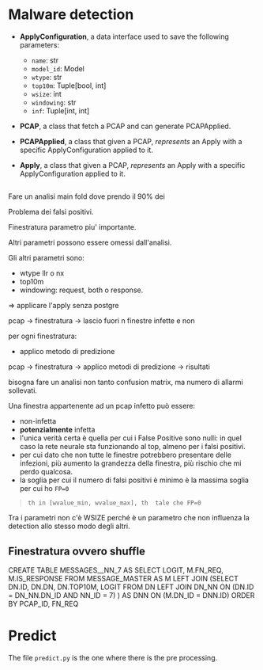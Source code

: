 # Malware detection

- **ApplyConfiguration**, a data interface used to save the following parameters:
    - `name`: str
    - `model_id`: Model
    - `wtype`: str
    - `top10m`: Tuple[bool, int]
    - `wsize`: int
    - `windowing`: str
    - `inf`: Tuple[int, int]

- **PCAP**, a class that fetch a PCAP and can generate PCAPApplied.

- **PCAPApplied**, a class that given a PCAP, *represents* an Apply with a specific ApplyConfiguration applied to it.

- **Apply**, a class that given a PCAP, *represents* an Apply with a specific ApplyConfiguration applied to it.

##

Fare un analisi main fold dove prendo il 90% dei 

Problema dei falsi positivi.

Finestratura parametro piu' importante.

Altri parametri possono essere omessi dall'analisi.

Gli altri parametri sono:
- wtype llr o nx
- top10m
- windowing: request, both o response.

=> applicare l'apply senza postgre

pcap -> finestratura -> lascio fuori n finestre infette e non

per ogni finestratura:
- applico metodo di predizione

pcap -> finestratura -> applico metodi di predizione -> risultati

bisogna fare un analisi non tanto confusion matrix, ma numero di allarmi sollevati.

Una finestra appartenente ad un pcap infetto può essere:
- non-infetta
- **potenzialmente** infetta
- l'unica verità certa è quella per cui i False Positive sono nulli: in quel caso la rete neurale sta funzionando al top, almeno per i falsi positivi.
- per cui dato che non tutte le finestre potrebbero presentare delle infezioni, più aumento la grandezza della finestra, più rischio che mi perdo qualcosa.
- la soglia per cui il numero di falsi positivi è minimo è la massima soglia per cui ho `FP=0`
> `th in [wvalue_min, wvalue_max], th  tale che FP=0`

Tra i parametri non c'è WSIZE perché è un parametro che non influenza la detection allo stesso modo degli altri.


## Finestratura ovvero shuffle


CREATE TABLE MESSAGES__NN_7 AS
SELECT LOGIT,
       M.FN_REQ,
       M.IS_RESPONSE
  FROM MESSAGE_MASTER AS M
  LEFT JOIN
        (SELECT DN.ID,
               DN.DN,
               DN.TOP10M,
               LOGIT
          FROM DN
          LEFT JOIN DN_NN
            ON (DN.ID = DN_NN.DN_ID
                         AND NN_ID = 7)
       ) AS DNN
    ON (M.DN_ID = DNN.ID)
 ORDER BY PCAP_ID, FN_REQ


# Predict

The file `predict.py` is the one where there is the pre processing.